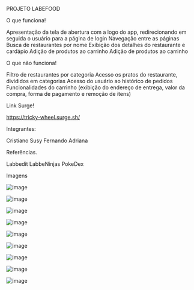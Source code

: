PROJETO LABEFOOD

O que funciona!

Apresentação da tela de abertura com a logo do app, redirecionando em seguida o usuário para a página de login
Navegação entre as páginas
Busca de restaurantes por nome
Exibição dos detalhes do restaurante e cardápio
Adição de produtos ao carrinho
Adição de produtos ao carrinho

O que não funciona!

Filtro de restaurantes por categoria
Acesso os pratos do restaurante, divididos em categorias
Acesso do usuário ao histórico de pedidos
Funcionalidades do carrinho (exibição do endereço de entrega, valor da compra, forma de pagamento e remoção de itens)

Link Surge!

https://tricky-wheel.surge.sh/

Integrantes:


Cristiano
Susy
Fernando
Adriana

Referências.

Labbedit
LabbeNinjas
PokeDex

Imagens

![image](https://user-images.githubusercontent.com/74628930/174650538-af98ba80-c9fd-4d81-a7de-d28cd90fdafa.png)

![image](https://user-images.githubusercontent.com/74628930/174650581-00eea0b2-cc63-4718-bde0-a6bda576e078.png)

![image](https://user-images.githubusercontent.com/74628930/174650611-9ac89742-f408-4025-866e-0516683de1b4.png)

![image](https://user-images.githubusercontent.com/74628930/174650705-9eaddc0b-e0ce-4b2b-a6f8-5f7a214fcc7c.png)

![image](https://user-images.githubusercontent.com/74628930/174650737-88fd96a0-74c8-44bd-a3b9-b382cf6a9286.png)

![image](https://user-images.githubusercontent.com/74628930/174650766-5f31693d-8b2c-4af0-9b5c-fa6eafb51817.png)

![image](https://user-images.githubusercontent.com/74628930/174650795-8f517c07-4add-410d-ab8a-f9dd5810be85.png)

![image](https://user-images.githubusercontent.com/74628930/174650811-58d931de-d56b-42cd-a505-f14b4a46f9f1.png)

![image](https://user-images.githubusercontent.com/74628930/174650835-bf16378c-6c28-4f56-b206-8e9d68994477.png)






